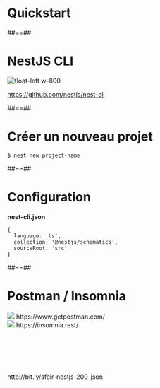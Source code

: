<!-- .slide: class="transition" -->

# Quickstart

##==##

# NestJS CLI

![float-left w-800](./assets/images/g5a1be44b75_0_11.png)

https://github.com/nestjs/nest-cli

##==##

<!-- .slide: class="with-code" -->

# Créer un nouveau projet

```shell
$ nest new project-name
```

<!-- .element: class="big-code" -->

##==##

<!-- .slide: class="with-code" -->

# Configuration

**nest-cli.json**

```json5
{
  language: 'ts',
  collection: '@nestjs/schematics',
  sourceRoot: 'src'
}
```
<!-- .slide: class="big-code" -->

##==##

<!-- .slide: class="with-code" -->

# Postman / Insomnia

<div class="flex-row"> 
<div class="w-500 flex-row">
 <img class="h-200" src="./assets/images/g5c7f712f61_0_0.png">
 https://www.getpostman.com/ 
</div>

<div class="w-500 flex-row">
 <img class="h-200" src="./assets/images/g5c7f712f61_0_5.png">
 https://insomnia.rest/
</div>
</div>

<div class="full-center" style="margin-top: 100px">
http://bit.ly/sfeir-nestjs-200-json
</div>
